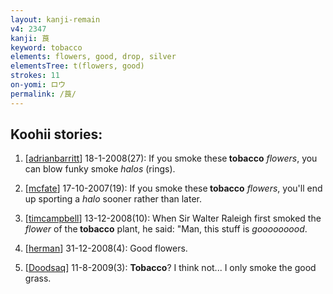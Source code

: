 ```yaml
---
layout: kanji-remain
v4: 2347
kanji: 莨
keyword: tobacco
elements: flowers, good, drop, silver
elementsTree: t(flowers, good)
strokes: 11
on-yomi: ロウ
permalink: /莨/
---
```


## Koohii stories: 

1) [<a href="http://kanji.koohii.com/profile/adrianbarritt">adrianbarritt</a>] 18-1-2008(27): If you smoke these<strong> tobacco</strong> <em>flowers</em>, you can blow funky smoke <em>halos</em> (rings).

2) [<a href="http://kanji.koohii.com/profile/mcfate">mcfate</a>] 17-10-2007(19): If you smoke these<strong> tobacco</strong> <em>flowers</em>, you&#039;ll end up sporting a <em>halo</em> sooner rather than later.

3) [<a href="http://kanji.koohii.com/profile/timcampbell">timcampbell</a>] 13-12-2008(10): When Sir Walter Raleigh first smoked the <em>flower</em> of the<strong> tobacco</strong> plant, he said: &quot;Man, this stuff is <em>gooooooood</em>.

4) [<a href="http://kanji.koohii.com/profile/herman">herman</a>] 31-12-2008(4): Good flowers.

5) [<a href="http://kanji.koohii.com/profile/Doodsaq">Doodsaq</a>] 11-8-2009(3): <strong>Tobacco</strong>? I think not... I only smoke the good grass.

